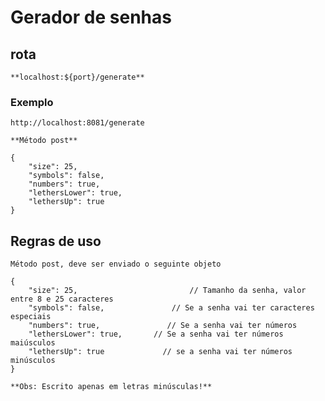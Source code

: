 # Gerador de senhas

## rota

    **localhost:${port}/generate**

### Exemplo

    http://localhost:8081/generate

    **Método post**

    {
        "size": 25,
        "symbols": false,
        "numbers": true,
        "lethersLower": true,
        "lethersUp": true
    }

## Regras de uso

    Método post, deve ser enviado o seguinte objeto

    {
        "size": 25,                         // Tamanho da senha, valor entre 8 e 25 caracteres
        "symbols": false,               // Se a senha vai ter caracteres especiais
        "numbers": true,               // Se a senha vai ter números
        "lethersLower": true,       // Se a senha vai ter números maiúsculos
        "lethersUp": true             // se a senha vai ter números minúsculos
    }

    **Obs: Escrito apenas em letras minúsculas!**